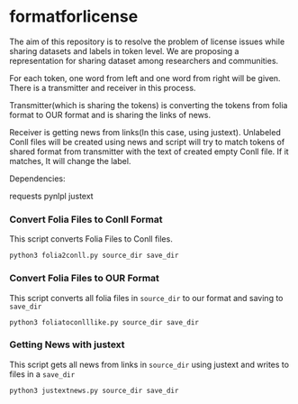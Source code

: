 # formatforlicense

The aim of this repository is to resolve the problem of license issues while sharing datasets and labels in token level. We are proposing a representation for sharing dataset among researchers and communities.

For each token, one word from left and one word from right will be given. There is a transmitter and receiver in this process.

Transmitter(which is sharing the tokens) is converting the tokens from folia format to OUR format and is sharing the links of news.

Receiver is getting news from links(In this case, using  justext). Unlabeled Conll files will be created using news and script will try to match tokens of shared format from transmitter with the text of created empty Conll file. If it matches, It will change the label.

Dependencies:

requests
pynlpl
justext
### Convert Folia Files to Conll Format

This script converts Folia Files to Conll files.

`python3 folia2conll.py source_dir save_dir`


### Convert Folia Files to OUR Format

This script converts all folia files in `source_dir` to our format and saving to `save_dir`

`python3 foliatoconlllike.py source_dir save_dir`

### Getting News with justext

This script gets all news from links in `source_dir` using justext and writes to files in a `save_dir`

`python3 justextnews.py source_dir save_dir`
